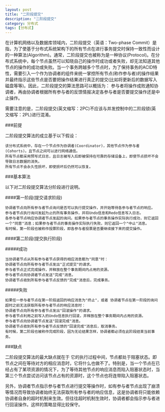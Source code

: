 ```yaml
---
layout: post
title: "二阶段提交"
description: "二阶段提交"
category: 分布式
tags: [分布式]
---
```


在计算机网络以及数据库领域内，二阶段提交（英语：Two-phase Commit）是指，为了使基于分布式系统架构下的所有节点在进行事务提交时保持一致性而设计的一种算法(Algorithm)。通常，二阶段提交也被称为是一种协议(Protocol)。在分布式系统中，每个节点虽然可以知晓自己的操作时成功或者失败，却无法知道其他节点的操作的成功或失败。当一个事务跨越多个节点时，为了保持事务的ACID特性，需要引入一个作为协调者的组件来统一掌控所有节点(称作参与者)的操作结果并最终指示这些节点是否要把操作结果进行真正的提交(比如将更新后的数据写入磁盘等等)。因此，二阶段提交的算法思路可以概括为： 参与者将操作成败通知协调者，再由协调者根据所有参与者的反馈情报决定各参与者是否要提交操作还是中止操作。

需要注意的是，二阶段提交(英文缩写：2PC)不应该与并发控制中的二阶段锁(英文缩写：2PL)进行混淆。

###前提

二阶段提交算法的成立基于以下假设：

	该分布式系统中，存在一个节点作为协调者(Coordinator)，其他节点作为参与者(Cohorts)。且节点之间可以进行网络通信。
	所有节点都采用预写式日志，且日志被写入后即被保持在可靠的存储设备上，即使节点损坏不会导致日志数据的消失。
	所有节点不会永久性损坏，即使损坏后仍然可以恢复。

###基本算法

以下对二阶段提交算法分阶段进行说明。

####第一阶段(提交请求阶段)

	协调者节点向所有参与者节点询问是否可以执行提交操作，并开始等待各参与者节点的响应。
	参与者节点执行询问发起为止的所有事务操作，并将Undo信息和Redo信息写入日志。
	各参与者节点响应协调者节点发起的询问。如果参与者节点的事务操作实际执行成功，则它返回一个"同意"消息；如果参与者节点的事务操作实际执行失败，则它返回一个"中止"消息。
	有时候，第一阶段也被称作投票阶段，即各参与者投票是否要继续接下来的提交操作。

####第二阶段(提交执行阶段)

#####成功

	当协调者节点从所有参与者节点获得的相应消息都为"同意"时：
	协调者节点向所有参与者节点发出"正式提交"的请求。
	参与者节点正式完成操作，并释放在整个事务期间内占用的资源。
	参与者节点向协调者节点发送"完成"消息。
	协调者节点收到所有参与者节点反馈的"完成"消息后，完成事务。

#####失败

	如果任一参与者节点在第一阶段返回的响应消息为"终止"，或者 协调者节点在第一阶段的询问超时之前无法获取所有参与者节点的响应消息时：
	协调者节点向所有参与者节点发出"回滚操作"的请求。
	参与者节点利用之前写入的Undo信息执行回滚，并释放在整个事务期间内占用的资源。
	参与者节点向协调者节点发送"回滚完成"消息。
	协调者节点收到所有参与者节点反馈的"回滚完成"消息后，取消事务。
	有时候，第二阶段也被称作完成阶段，因为无论结果怎样，协调者都必须在此阶段结束当前事务。

###缺点

二阶段提交算法的最大缺点就在于 它的执行过程中间，节点都处于阻塞状态。即节点之间在等待对方的相应消息时，它将什么也做不了。特别是，当一个节点在已经占有了某项资源的情况下，为了等待其他节点的响应消息而陷入阻塞状态时，当第三个节点尝试访问该节点占有的资源时，这个节点也将连带陷入阻塞状态。

另外，协调者节点指示参与者节点进行提交等操作时，如有参与者节点出现了崩溃等情况而导致协调者始终无法获取所有参与者的响应信息，这是协调者将只能依赖协调者自身的超时机制来生效。但往往超时机制生效时，协调者都会指示参与者进行回滚操作。这样的策略显得比较保守。